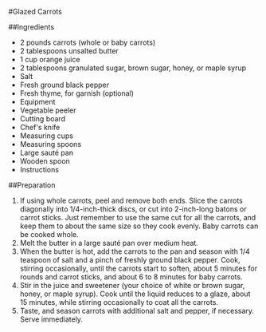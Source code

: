 #Glazed Carrots

##Ingredients
- 2 pounds carrots (whole or baby carrots)
- 2 tablespoons unsalted butter
- 1 cup orange juice
- 2 tablespoons granulated sugar, brown sugar, honey, or maple syrup
- Salt
- Fresh ground black pepper
- Fresh thyme, for garnish (optional)
- Equipment
- Vegetable peeler
- Cutting board
- Chef's knife
- Measuring cups
- Measuring spoons
- Large sauté pan
- Wooden spoon
- Instructions

##Preparation
1. If using whole carrots, peel and remove both ends. Slice the carrots diagonally into 1/4-inch-thick discs, or cut into 2-inch-long batons or carrot sticks. Just remember to use the same cut for all the carrots, and keep them to about the same size so they cook evenly. Baby carrots can be cooked whole.
2. Melt the butter in a large sauté pan over medium heat.
3. When the butter is hot, add the carrots to the pan and season with 1/4 teaspoon of salt and a pinch of freshly ground black pepper. Cook, stirring occasionally, until the carrots start to soften, about 5 minutes for rounds and carrot sticks, and about 6 to 8 minutes for baby carrots.
4. Stir in the juice and sweetener (your choice of white or brown sugar, honey, or maple syrup). Cook until the liquid reduces to a glaze, about 15 minutes, while stirring occasionally to coat all the carrots.
5. Taste, and season carrots with additional salt and pepper, if necessary. Serve immediately.


